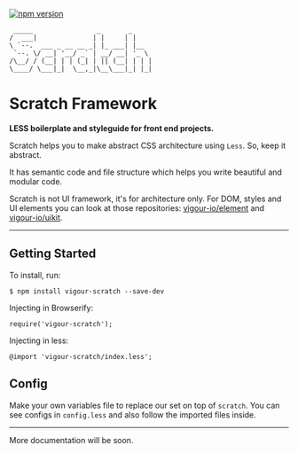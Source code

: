 [![npm version](https://badge.fury.io/js/vigour-scratch.svg)](https://badge.fury.io/js/vigour-scratch)


	 _____                _       _
	/  ___|              | |     | |
	\ `--.  ___ _ __ __ _| |_ ___| |__
	 `--. \/ __| '__/ _` | __/ __| '_ \
	/\__/ / (__| | | (_| | || (__| | | |
	\____/ \___|_|  \__,_|\__\___|_| |_|


Scratch Framework
=============

**LESS boilerplate and styleguide for front end projects.**

Scratch helps you to make abstract CSS architecture using `Less`. So, keep it abstract.

It has semantic code and file structure which helps you write beautiful and modular code.

Scratch is not UI framework, it's for architecture only. For DOM, styles and UI elements you can look at those repositories: [vigour-io/element](https://github.com/vigour-io/element) and [vigour-io/uikit](https://github.com/vigour-io/uikit).

-------------

Getting Started
-------------

To install, run:

	$ npm install vigour-scratch --save-dev

Injecting in Browserify:

	require('vigour-scratch');

Injecting in less:

	@import 'vigour-scratch/index.less';


Config
-------------

Make your own variables file to replace our set on top of `scratch`. You can see configs in `config.less` and also follow the imported files inside.


-------------

More documentation will be soon.
